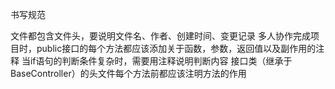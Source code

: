书写规范

文件都包含文件头，要说明文件名、作者、创建时间、变更记录
多人协作完成项目时，public接口的每个方法都应该添加关于函数，参数，返回值以及副作用的注释
当if语句的判断条件复杂时，需要用注释说明判断内容
接口类（继承于BaseController）的头文件每个方法前都应该注明方法的作用